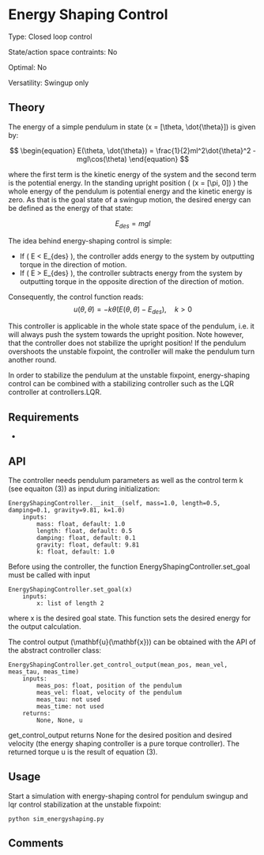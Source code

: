 #  Energy Shaping Control #

Type: Closed loop control

State/action space contraints: No

Optimal: No

Versatility: Swingup only

## Theory #

The energy of a simple pendulum in state \(x = [\theta, \dot{\theta}]\) is given by:

$$
\begin{equation}
E(\theta, \dot{\theta}) = \frac{1}{2}ml^2\dot{\theta}^2 - mgl\cos(\theta)
\end{equation}
$$

where the first term is the kinetic energy of the system and the second term is the potential energy.
In the standing upright position ( \(x = [\pi, 0]\) ) the whole energy of the pendulum is potential energy and the kinetic energy is zero. As that is the goal state of a swingup motion, the desired energy can be defined as the energy of that state:

$$
\begin{equation}
E_{des} = mgl
\end{equation}
$$

The idea behind energy-shaping control is simple:

- If \( E < E_{des} \), the controller adds energy to the system by outputting torque in the direction of motion.
- If \( E > E_{des} \), the controller subtracts energy from the system by outputting torque in the opposite direction of the direction of motion.

Consequently, the control function reads:
$$
\begin{equation}
u(\theta, \dot{\theta}) = -k \dot{\theta} \left( E(\theta, \dot{\theta}) - E_{des} \right), \quad k > 0
\end{equation}
$$

This controller is applicable in the whole state space of the pendulum, i.e. it will always push the system towards the upright position. Note however, that the controller does not stabilize the upright position! If the pendulum overshoots the unstable fixpoint, the controller will make the pendulum turn another round.

In order to stabilize the pendulum at the unstable fixpoint, energy-shaping control can be combined with a stabilizing controller such as the LQR controller at controllers.LQR.

## Requirements #

-

## API

The controller needs pendulum parameters as well as the control term k (see equaiton (3)) as input during initialization:

    EnergyShapingController.__init__(self, mass=1.0, length=0.5, damping=0.1, gravity=9.81, k=1.0)
        inputs:
            mass: float, default: 1.0
            length: float, default: 0.5
            damping: float, default: 0.1
            gravity: float, default: 9.81
            k: float, default: 1.0

Before using the controller, the function EnergyShapingController.set_goal must be called with input

    EnergyShapingController.set_goal(x)
        inputs:
            x: list of length 2

where x is the desired goal state. This function sets the desired energy for the output calculation.

The control output \(\mathbf{u}(\mathbf{x})\) can be obtained with the API of the abstract controller class: 

    EnergyShapingController.get_control_output(mean_pos, mean_vel, meas_tau, meas_time)
        inputs:
            meas_pos: float, position of the pendulum
            meas_vel: float, velocity of the pendulum
            meas_tau: not used
            meas_time: not used
        returns:
            None, None, u

get_control_output returns None for the desired position and desired velocity (the energy shaping controller is a pure torque controller). The returned torque u is the result of equation (3).

## Usage #

Start a simulation with energy-shaping control for pendulum swingup and lqr control stabilization at the unstable fixpoint:

    python sim_energyshaping.py


## Comments

